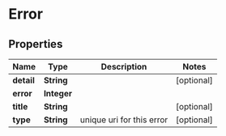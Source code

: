 

# Error


## Properties

| Name | Type | Description | Notes |
|------------ | ------------- | ------------- | -------------|
|**detail** | **String** |  |  [optional] |
|**error** | **Integer** |  |  |
|**title** | **String** |  |  [optional] |
|**type** | **String** | unique uri for this error |  [optional] |



